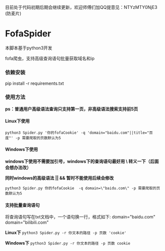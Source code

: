 目前处于代码初期后期会继续更新，欢迎师傅们加QQ提意见：NTYzMTY0NjE3 (防麦片)
# FofaSpider
本脚本基于python3开发

fofa爬虫，支持高级查询语句批量获取域名和ip
### 依赖安装

pip install -r requirements.txt

### 使用方法

**ps：普通用户高级语法查询只支持第一页，非高级语法搜索支持前5页**

#### **Linux下使用**

`python3 Spider.py '你的fofaCookie' -q 'domain="baidu.com"||title="百度"' -p 需要爬取的页数默认为5`

#### **Windows下使用**

**windows下使用不需要加引号，windows下的查询语句最好用 \ 转义一下（后面会想办法改）**

**同时windows的高级语法 || && 暂时不能使用后续会修改**

`python3 Spider.py 你的fofaCookie  -q domain=\"baidu.com\" -p 需要爬取的页数默认为5`

#### 支持批量查询语句
将查询语句写在txt文档中，一个语句换一行，格式如下:
domain="baidu.com"
domain="bilibili.com"

**Linux下**
`python3 Spider.py -r 你文本的路径 -p 页数 'cookie'`

**Windows下**
`python3 Spider.py -r 你文本的路径 -p 页数 cookie`
